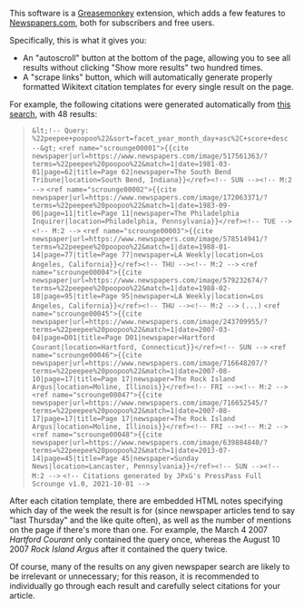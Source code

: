 This software is a [Greasemonkey](https://en.wikipedia.org/wiki/Greasemonkey) extension, which adds a few features to [Newspapers.com](https://newspapers.com), both for subscribers and free users.

Specifically, this is what it gives you:

- An "autoscroll" button at the bottom of the page, allowing you to see all results without clicking "Show more results" two hundred times.
- A "scrape links" button, which will automatically generate properly formatted Wikitext citation templates for every single result on the page.

For example, the following citations were generated automatically from [this search](https://www.newspapers.com/search/#query=%22peepee+poopoo%22&sort=facet_year_month_day+asc%2C+score+desc), with 48 results:
> ``&lt;!-- Query: %22peepee+poopoo%22&sort=facet_year_month_day+asc%2C+score+desc --&gt;``
> ``<ref name="scrounge00001">{{cite newspaper|url=https://www.newspapers.com/image/517561363/?terms=%22peepee%20poopoo%22&match=1|date=1981-03-01|page=62|title=Page 62|newspaper=The South Bend Tribune|location=South Bend, Indiana}}</ref><!-- SUN --><!-- M:2 -->``
> ``<ref name="scrounge00002">{{cite newspaper|url=https://www.newspapers.com/image/172063371/?terms=%22peepee%20poopoo%22&match=1|date=1983-09-06|page=11|title=Page 11|newspaper=The Philadelphia Inquirer|location=Philadelphia, Pennsylvania}}</ref><!-- TUE --><!-- M:2 -->``
> ``<ref name="scrounge00003">{{cite newspaper|url=https://www.newspapers.com/image/578514941/?terms=%22peepee%20poopoo%22&match=1|date=1988-01-14|page=77|title=Page 77|newspaper=LA Weekly|location=Los Angeles, California}}</ref><!-- THU --><!-- M:2 -->``
> ``<ref name="scrounge00004">{{cite newspaper|url=https://www.newspapers.com/image/579232674/?terms=%22peepee%20poopoo%22&match=1|date=1988-02-18|page=95|title=Page 95|newspaper=LA Weekly|location=Los Angeles, California}}</ref><!-- THU --><!-- M:2 -->``
> ``(...)``
> ``<ref name="scrounge00045">{{cite newspaper|url=https://www.newspapers.com/image/243709955/?terms=%22peepee%20poopoo%22&match=1|date=2007-03-04|page=D01|title=Page D01|newspaper=Hartford Courant|location=Hartford, Connecticut}}</ref><!-- SUN -->``
> ``<ref name="scrounge00046">{{cite newspaper|url=https://www.newspapers.com/image/716648207/?terms=%22peepee%20poopoo%22&match=1|date=2007-08-10|page=17|title=Page 17|newspaper=The Rock Island Argus|location=Moline, Illinois}}</ref><!-- FRI --><!-- M:2 -->``
> ``<ref name="scrounge00047">{{cite newspaper|url=https://www.newspapers.com/image/716652545/?terms=%22peepee%20poopoo%22&match=1|date=2007-08-17|page=17|title=Page 17|newspaper=The Rock Island Argus|location=Moline, Illinois}}</ref><!-- FRI --><!-- M:2 -->``
> ``<ref name="scrounge00048">{{cite newspaper|url=https://www.newspapers.com/image/639884840/?terms=%22peepee%20poopoo%22&match=1|date=2013-07-14|page=45|title=Page 45|newspaper=Sunday News|location=Lancaster, Pennsylvania}}</ref><!-- SUN --><!-- M:2 -->``
> ``<!-- Citations generated by JPxG's PressPass Full Scrounge v1.0, 2021-10-01 -->``

After each citation template, there are embedded HTML notes specifying which day of the week the result is for (since newspaper articles tend to say "last Thursday" and the like quite often), as well as the number of mentions on the page if there's more than one.
For example, the March 4 2007 *Hartford Courant* only contained the query once, whereas the August 10 2007 *Rock Island Argus* after it contained the query twice.

Of course, many of the results on any given newspaper search are likely to be irrelevant or unnecessary; for this reason, it is recommended to individually go through each result and carefully select citations for your article.